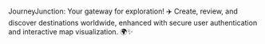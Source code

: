 JourneyJunction: Your gateway for exploration! ✈️ Create, review, and discover destinations worldwide, enhanced with secure user authentication and interactive map visualization. 🌍✨
